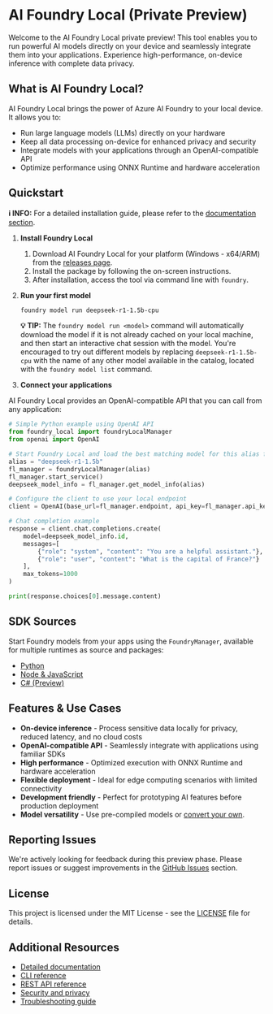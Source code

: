 # AI Foundry Local (Private Preview)

Welcome to the AI Foundry Local private preview! This tool enables you to run powerful AI models directly on your device and seamlessly integrate them into your applications. Experience high-performance, on-device inference with complete data privacy.

## What is AI Foundry Local?

AI Foundry Local brings the power of Azure AI Foundry to your local device. It allows you to:

- Run large language models (LLMs) directly on your hardware
- Keep all data processing on-device for enhanced privacy and security
- Integrate models with your applications through an OpenAI-compatible API
- Optimize performance using ONNX Runtime and hardware acceleration

## Quickstart

**ℹ️ INFO:** For a detailed installation guide, please refer to the [documentation section](./docs/README.md).

1. **Install Foundry Local**

   1. Download AI Foundry Local for your platform (Windows - x64/ARM) from the [releases page](https://github.com/microsoft/Foundry-Local/releases).
   2. Install the package by following the on-screen instructions.
   3. After installation, access the tool via command line with `foundry`.

2. **Run your first model**

   ```bash
   foundry model run deepseek-r1-1.5b-cpu
   ```

   **💡 TIP:** The `foundry model run <model>` command will automatically download the model if it is not already cached on your local machine, and then start an interactive chat session with the model. You're encouraged to try out different models by replacing `deepseek-r1-1.5b-cpu` with the name of any other model available in the catalog, located with the `foundry model list` command.

3. **Connect your applications**

AI Foundry Local provides an OpenAI-compatible API that you can call from any application:

```python
# Simple Python example using OpenAI API
from foundry_local import foundryLocalManager
from openai import OpenAI

# Start Foundry Local and load the best matching model for this alias for this system
alias = "deepseek-r1-1.5b"
fl_manager = foundryLocalManager(alias)
fl_manager.start_service()
deepseek_model_info = fl_manager.get_model_info(alias)

# Configure the client to use your local endpoint
client = OpenAI(base_url=fl_manager.endpoint, api_key=fl_manager.api_key)

# Chat completion example
response = client.chat.completions.create(
    model=deepseek_model_info.id,
    messages=[
        {"role": "system", "content": "You are a helpful assistant."},
        {"role": "user", "content": "What is the capital of France?"}
    ],
    max_tokens=1000
)

print(response.choices[0].message.content)
```

## SDK Sources

Start Foundry models from your apps using the `FoundryManager`, available for multiple runtimes as source and
packages:

* [Python](./sdk/python/README.md)
* [Node & JavaScript](./sdk/js/README.md)
* [C# (Preview)](./sdk/cs/README.md)


## Features & Use Cases

- **On-device inference** - Process sensitive data locally for privacy, reduced latency, and no cloud costs
- **OpenAI-compatible API** - Seamlessly integrate with applications using familiar SDKs
- **High performance** - Optimized execution with ONNX Runtime and hardware acceleration
- **Flexible deployment** - Ideal for edge computing scenarios with limited connectivity
- **Development friendly** - Perfect for prototyping AI features before production deployment
- **Model versatility** - Use pre-compiled models or [convert your own](./docs/how-to/compile-models-for-foundry-local.md).

## Reporting Issues

We're actively looking for feedback during this preview phase. Please report issues or suggest improvements in the [GitHub Issues](https://github.com/microsoft/Foundry-Local/issues) section.

## License

This project is licensed under the MIT License - see the [LICENSE](LICENSE) file for details.

## Additional Resources

- [Detailed documentation](./docs/README.md)
- [CLI reference](./docs/reference/reference-cli.md)
- [REST API reference](./docs/reference/reference-rest.md)
- [Security and privacy](./docs/reference/reference-security-privacy.md)
- [Troubleshooting guide](./docs/reference/reference-troubleshooting.md)
